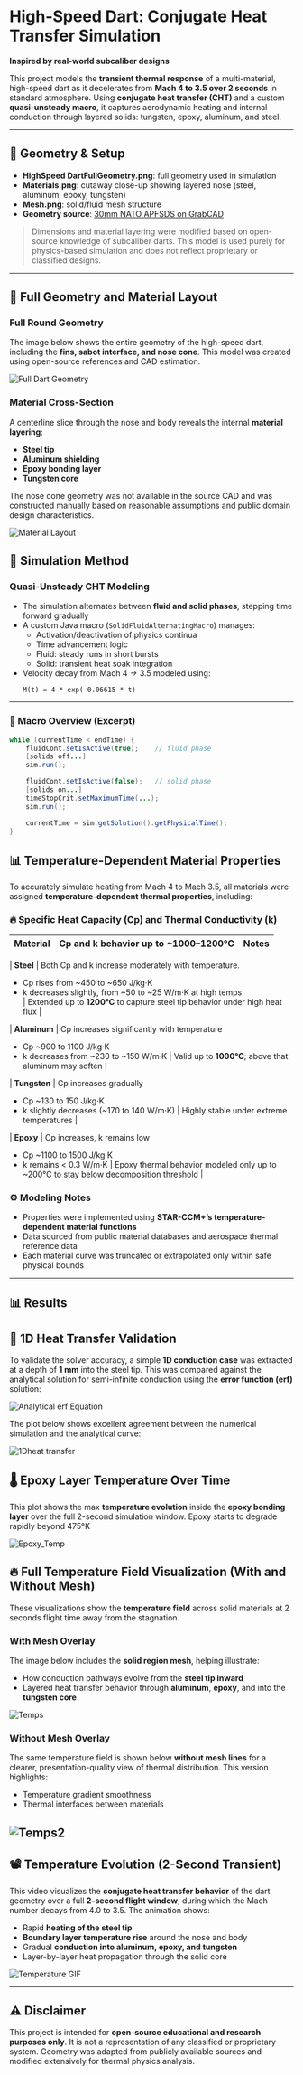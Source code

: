# High-Speed Dart: Conjugate Heat Transfer Simulation
**Inspired by real-world subcaliber designs**

This project models the **transient thermal response** of a multi-material, high-speed dart as it decelerates from **Mach 4 to 3.5 over 2 seconds** in standard atmosphere. Using **conjugate heat transfer (CHT)** and a custom **quasi-unsteady macro**, it captures aerodynamic heating and internal conduction through layered solids: tungsten, epoxy, aluminum, and steel.

---

## 📂 Geometry & Setup

- **HighSpeed DartFullGeometry.png**: full geometry used in simulation  
- **Materials.png**: cutaway close-up showing layered nose (steel, aluminum, epoxy, tungsten)  
- **Mesh.png**: solid/fluid mesh structure  
- **Geometry source**: [30mm NATO APFSDS on GrabCAD](https://grabcad.com/library/30mm-nato-apfsds-1)  
> Dimensions and material layering were modified based on open-source knowledge of subcaliber darts. This model is used purely for physics-based simulation and does not reflect proprietary or classified designs.

---

## 📐 Full Geometry and Material Layout

### Full Round Geometry
The image below shows the entire geometry of the high-speed dart, including the **fins, sabot interface, and nose cone**. This model was created using open-source references and CAD estimation.

![Full Dart Geometry](HighSpeed%20DartFullGeometry.png)

### Material Cross-Section
A centerline slice through the nose and body reveals the internal **material layering**:
- **Steel tip**
- **Aluminum shielding**
- **Epoxy bonding layer**
- **Tungsten core**

The nose cone geometry was not available in the source CAD and was constructed manually based on reasonable assumptions and public domain design characteristics.

![Material Layout](Materials.png)

## 🧪 Simulation Method

### Quasi-Unsteady CHT Modeling

- The simulation alternates between **fluid and solid phases**, stepping time forward gradually
- A custom Java macro (`SolidFluidAlternatingMacro`) manages:
  - Activation/deactivation of physics continua
  - Time advancement logic
  - Fluid: steady runs in short bursts
  - Solid: transient heat soak integration  
- Velocity decay from Mach 4 → 3.5 modeled using:  
  ```
  M(t) = 4 * exp(-0.06615 * t)
  ```

---

### 🔄 Macro Overview (Excerpt)
```java
while (currentTime < endTime) {
    fluidCont.setIsActive(true);    // fluid phase
    [solids off...]
    sim.run();

    fluidCont.setIsActive(false);   // solid phase
    [solids on...]
    timeStopCrit.setMaximumTime(...);
    sim.run();

    currentTime = sim.getSolution().getPhysicalTime();
}
```
## 📊 Temperature-Dependent Material Properties

To accurately simulate heating from Mach 4 to Mach 3.5, all materials were assigned **temperature-dependent thermal properties**, including:

### 🔥 Specific Heat Capacity (Cp) and Thermal Conductivity (k)

| Material   | Cp and k behavior up to ~1000–1200°C | Notes |
|------------|--------------------------------------|-------|


| **Steel**  | Both Cp and k increase moderately with temperature.  
- Cp rises from ~450 to ~650 J/kg·K  
- k decreases slightly, from ~50 to ~25 W/m·K at high temps  
| Extended up to **1200°C** to capture steel tip behavior under high heat flux |

| **Aluminum** | Cp increases significantly with temperature  
- Cp ~900 to 1100 J/kg·K  
- k decreases from ~230 to ~150 W/m·K | Valid up to **1000°C**; above that aluminum may soften |

| **Tungsten** | Cp increases gradually  
- Cp ~130 to 150 J/kg·K  
- k slightly decreases (~170 to 140 W/m·K) | Highly stable under extreme temperatures |

| **Epoxy** | Cp increases, k remains low  
- Cp ~1100 to 1500 J/kg·K  
- k remains < 0.3 W/m·K | Epoxy thermal behavior modeled only up to ~200°C to stay below decomposition threshold |

### ⚙️ Modeling Notes
- Properties were implemented using **STAR-CCM+’s temperature-dependent material functions**
- Data sourced from public material databases and aerospace thermal reference data
- Each material curve was truncated or extrapolated only within safe physical bounds

---

## 📊 Results

## 🧪 1D Heat Transfer Validation

To validate the solver accuracy, a simple **1D conduction case** was extracted at a depth of **1 mm** into the steel tip. This was compared against the analytical solution for semi-infinite conduction using the **error function (erf)** solution:

![Analytical erf Equation](ErfEq.png)

The plot below shows excellent agreement between the numerical simulation and the analytical curve:

![1Dheat transfer](1Dheat%20transfer.png)
## 🌡️ Epoxy Layer Temperature Over Time

This plot shows the max **temperature evolution** inside the **epoxy bonding layer** over the full 2-second simulation window. Epoxy starts to degrade rapidly beyond 475°K

![Epoxy_Temp](Epoxy_Temp.png)


## 🔥 Full Temperature Field Visualization (With and Without Mesh)

These visualizations show the **temperature field** across solid materials at 2 seconds flight time away from the stagnation.

### With Mesh Overlay
The image below includes the **solid region mesh**, helping illustrate:
- How conduction pathways evolve from the **steel tip inward**
- Layered heat transfer behavior through **aluminum**, **epoxy**, and into the **tungsten core**

![Temps](Temps.png)

### Without Mesh Overlay
The same temperature field is shown below **without mesh lines** for a clearer, presentation-quality view of thermal distribution. This version highlights:
- Temperature gradient smoothness
- Thermal interfaces between materials

![Temps2](Temps2.png)
---

## 📽️ Temperature Evolution (2-Second Transient)

This video visualizes the **conjugate heat transfer behavior** of the dart geometry over a full **2-second flight window**, during which the Mach number decays from 4.0 to 3.5. The animation shows:

- Rapid **heating of the steel tip**
- **Boundary layer temperature rise** around the nose and body
- Gradual **conduction into aluminum, epoxy, and tungsten**
- Layer-by-layer heat propagation through the solid core

![Temperature GIF](Tempg.gif)

---

## ⚠️ Disclaimer
This project is intended for **open-source educational and research purposes only**. It is not a representation of any classified or proprietary system. Geometry was adapted from publicly available sources and modified extensively for thermal physics analysis.
